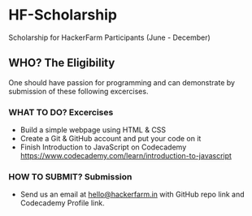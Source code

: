 # HF-Scholarship
Scholarship for HackerFarm Participants (June - December)

## WHO? The Eligibility
One should have passion for programming and can demonstrate by submission of these following excercises.

### WHAT TO DO? Excercises
- Build a simple webpage using HTML & CSS
- Create a Git & GitHub account and put your code on it
- Finish Introduction to JavaScript on Codecademy https://www.codecademy.com/learn/introduction-to-javascript

### HOW TO SUBMIT? Submission
- Send us an email at hello@hackerfarm.in with GitHub repo link and Codecademy Profile link.
